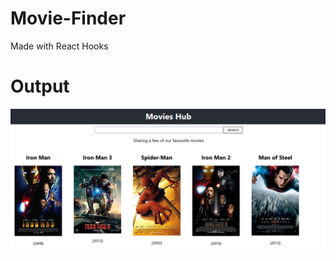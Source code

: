 # Movie-Finder
Made with React Hooks <br/>
# Output
![Home-Movie](https://github.com/Ehteshamali-889/Movie-Finder/blob/main/Home-Movie.PNG "Optional title")
